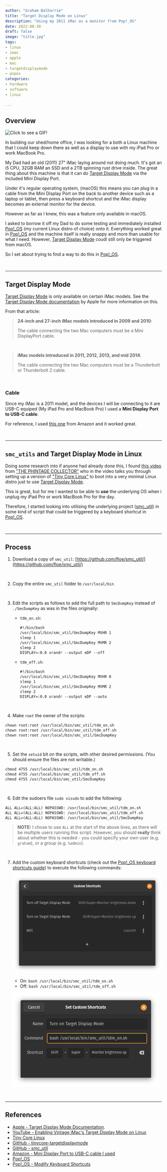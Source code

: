 ```yaml
---
author: "Graham Balharrie"
title: "Target Display Mode on Linux"
description: "Using my 2011 iMac as a monitor from Pop!_OS"
date: 2022-08-30
draft: false
image: "title.jpg"
tags:
- linux
- imac
- apple
- mac
- targetdisplaymode
- popos
categories:
- hardware
- software
- linux

---
```


## Overview

![Click to see a GIF!](gif.gif)

In building our shed/home office, I was looking for a both a Linux machine that I could keep down there as well as a display to use with my iPad Pro or work MacBook Pro.

My Dad had an old (2011) 27" iMac laying around not doing much.  It's got an i5 CPU, 32GB RAM an SSD and a 2TB spinning rust drive inside.  The great thing about this machine is that it can do [Target Display Mode](https://support.apple.com/en-us/HT204592) via the included Mini Display Port.

Under it's regular operating system, (macOS) this means you can plug in a cable from the Mini Display Port on the back to another device such as a laptop or tablet, then press a keyboard shortcut and the iMac display becomes an external monitor for the device.

However as far as I knew, this was a feature only available in macOS.

I asked to borrow it off my Dad to do some testing and immediately installed [Pop!_OS](https://pop.system76.com/) (my current Linux distro of choice) onto it.  Everything worked great in [Pop!_OS](https://pop.system76.com/) and the machine itself is really snappy and more than usable for what I need.  However, [Target Display Mode](https://support.apple.com/en-us/HT204592) coudl still only be triggered from macOS.

So I set about trying to find a way to do this in [Pop!_OS](https://pop.system76.com/).

&nbsp;

---


## Target Display Mode


[Target Display Mode](https://support.apple.com/en-us/HT204592) is only available on certain iMac models.  See the [Target Display Mode documentation](https://support.apple.com/en-us/HT204592) by Apple for more information on this.

From that article:

> **24-inch and 27-inch iMac models introduced in 2009 and 2010**:
>
> The cable connecting the two Mac computers must be a Mini DisplayPort cable.

&nbsp;

> **iMac models introduced in 2011, 2012, 2013, and mid 2014**:
> 
> The cable connecting the two Mac computers must be a Thunderbolt or Thunderbolt 2 cable.

&nbsp;

### Cable

Since my iMac is a 2011 model, and the devices I will be connecting to it are USB-C equiped (My iPad Pro and MacBook Pro) I used a **Mini Display Port to USB-C cable**.

For reference, I used [this one](https://www.amazon.co.uk/gp/product/B08QFT7B2N/) from Amazon and it worked great.

&nbsp;

---

## `smc_utils` and Target Display Mode in Linux

Doing some research into if anyone had already done this, I found [this video](https://www.youtube.com/watch?v=hnRjJ6PVjic) from ["THE PHINTAGE COLLECTOR"](https://www.youtube.com/c/THEPHINTAGECOLLECTOR) who in the video talks you through setting up a version of ["Tiny Core Linux"](http://tinycorelinux.net/) to boot into a very minimal Linux distro just to use [Target Display Mode](https://support.apple.com/en-us/HT204592).

This is great, but for me I wanted to be able to **use** the underlying OS when i unplug my iPad Pro or work MacBook Pro for the day.

Therefore, I started looking into utilising the underlying project ([smc_util](https://github.com/floe/smc_util/)) in some kind of script that could be triggered by a keyboard shortcut in [Pop!_OS](https://pop.system76.com/).

&nbsp;

---


## Process

1. Download a copy of `smc_util`:
    [https://github.com/floe/smc_util/](https://github.com/floe/smc_util/)

    &nbsp;

2. Copy the entire `smc_util` folder to `/usr/local/bin`

&nbsp;

3. Edit the scripts as follows to add the full path to `SmcDumpKey` instead of `./SmcDumpKey` as was in the files originally:

    - `tdm_on.sh`:

        ```
        #!/bin/bash
        /usr/local/bin/smc_util/SmcDumpKey MVHR 1
        sleep 1
        /usr/local/bin/smc_util/SmcDumpKey MVMR 2
        sleep 2
        DISPLAY=:0.0 xrandr --output eDP --off
        ```

    - `tdm_off.sh`:

        ```
        #!/bin/bash
        /usr/local/bin/smc_util/SmcDumpKey MVHR 0
        sleep 1
        /usr/local/bin/smc_util/SmcDumpKey MVMR 2
        sleep 2
        DISPLAY=:0.0 xrandr --output eDP --auto
        ```
&nbsp;

4. Make `root` the owner of the scripts:
```
chown root:root /usr/local/bin/smc_util/tdm_on.sh
chown root:root /usr/local/bin/smc_util/tdm_off.sh
chown root:root /usr/local/bin/smc_util/SmcDumpKey
```

&nbsp;

5. Set the `setuid` bit on the scripts, with other desired permissions. (You should ensure the files are not writable.)

```
chmod 4755 /usr/local/bin/smc_util/tdm_on.sh
chmod 4755 /usr/local/bin/smc_util/tdm_off.sh
chmod 4755 /usr/local/bin/smc_util/SmcDumpKey
```

&nbsp;

6. Edit the sudoers file `sudo visudo` to add the following:
```
ALL ALL=(ALL:ALL) NOPASSWD: /usr/local/bin/smc_util/tdm_on.sh
ALL ALL=(ALL:ALL) NOPASSWD: /usr/local/bin/smc_util/tdm_off.sh
ALL ALL=(ALL:ALL) NOPASSWD: /usr/local/bin/smc_util/SmcDumpKey
```

> **NOTE:** I chose to use `ALL` at the start of the above lines, as there will be multiple users running this script.  However, you should **really** think about whether this is needed - you could specify your own user (e.g. `graham`), or a group (e.g. `%admin`).

&nbsp;

7. Add the custom keyboard shortcuts (check out the [Pop!_OS keyboard shortcuts guide](https://support.system76.com/articles/keyboard-shortcuts/)) to execute the following commands:

    ![Gnome Custom Shortcuts](custom_shortcuts.png)

    - On: `bash /usr/local/bin/smc_util/tdm_on.sh`
    - Off: `bash /usr/local/bin/smc_util/tdm_off.sh`

    ![tdm_on shortcut](tdm_on.png)


&nbsp;

---


## References

- [Apple - Target Display Mode Documentation](https://support.apple.com/en-us/HT204592).
- [YouTube - Enabling Vintage iMac's Target Display Mode on Linux](https://www.youtube.com/watch?v=hnRjJ6PVjic)
- [Tiny Core Linux](http://tinycorelinux.net/)
- [GitHub - tinycore-targetdisplaymode](https://github.com/gpdm/tinycore-targetdisplaymode)
- [GitHub - smc_util](https://github.com/floe/smc_util/)
- [Amazon - Mini Display Port to USB-C cable I used](https://www.amazon.co.uk/gp/product/B08QFT7B2N/)
- [Pop!_OS](https://pop.system76.com/)
- [Pop!_OS - Modify Keyboard Shortcuts](https://support.system76.com/articles/keyboard-shortcuts/)